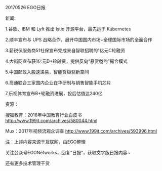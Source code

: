 20170526 EGO日报

新闻:

1.谷歌、IBM 和 Lyft 推出 Istio 开源平台，最先运于 Kubernetes 

2.顺丰宣布与 UPS 战略合作，展开中国国内市场+全球国际市场的全面合作

3.薪税保服务商51社保宣布完成来自智联招聘的1亿元C轮融资

4.大街网宣布获1亿元D+轮融资，提供反向“悬赏邀约”撮合模式

5.中国邮政入股速递易，智能货柜获新空间

6.高通联合三家国内企业在华研制与销售智能手机芯片

7.乐视体育宣布B+轮融资进展，投后估值达240亿

资源：

搜狐教育：2016年中国教育行业白皮书
http://www.199it.com/archives/580044.html

Mux：2017年视频流观众调查
http://www.199it.com/archives/593996.html

注：上述内容来源于互联网，由EGO整理

关注公众号EGONetworks，回复“日报”，获取文字版日报内容~

还有更多技术管理干货
